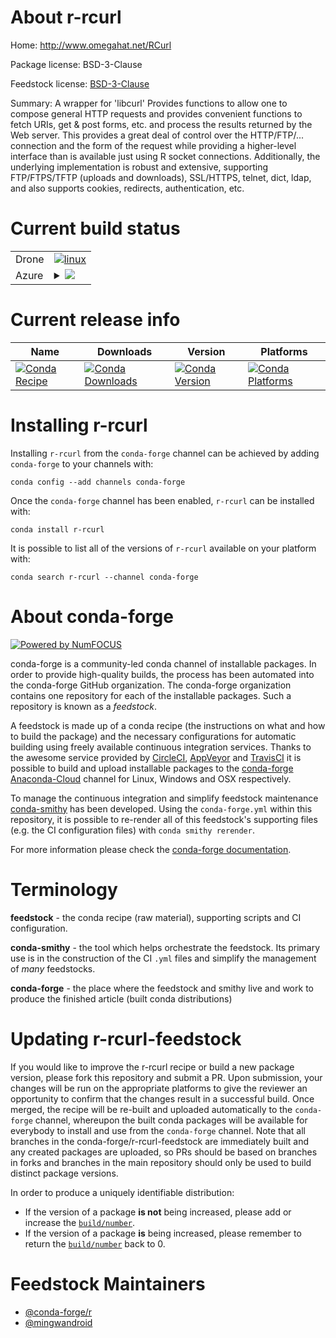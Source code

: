About r-rcurl
=============

Home: http://www.omegahat.net/RCurl

Package license: BSD-3-Clause

Feedstock license: [BSD-3-Clause](https://github.com/conda-forge/r-rcurl-feedstock/blob/master/LICENSE.txt)

Summary: A wrapper for 'libcurl' Provides functions to allow one to compose general HTTP requests and provides convenient functions to fetch URIs, get & post forms, etc. and process the results returned by the Web server. This provides a great deal of control over the HTTP/FTP/... connection and the form of the request while providing a higher-level interface than is available just using R socket connections.  Additionally, the underlying implementation is robust and extensive, supporting FTP/FTPS/TFTP (uploads and downloads), SSL/HTTPS, telnet, dict, ldap, and also supports cookies, redirects, authentication, etc.

Current build status
====================


<table><tr>
    <td>Drone</td>
    <td>
      <a href="https://cloud.drone.io/conda-forge/r-rcurl-feedstock">
        <img alt="linux" src="https://img.shields.io/drone/build/conda-forge/r-rcurl-feedstock/master.svg?label=Linux">
      </a>
    </td>
  </tr>
    
  <tr>
    <td>Azure</td>
    <td>
      <details>
        <summary>
          <a href="https://dev.azure.com/conda-forge/feedstock-builds/_build/latest?definitionId=3476&branchName=master">
            <img src="https://dev.azure.com/conda-forge/feedstock-builds/_apis/build/status/r-rcurl-feedstock?branchName=master">
          </a>
        </summary>
        <table>
          <thead><tr><th>Variant</th><th>Status</th></tr></thead>
          <tbody><tr>
              <td>linux_64_r_base3.6</td>
              <td>
                <a href="https://dev.azure.com/conda-forge/feedstock-builds/_build/latest?definitionId=3476&branchName=master">
                  <img src="https://dev.azure.com/conda-forge/feedstock-builds/_apis/build/status/r-rcurl-feedstock?branchName=master&jobName=linux&configuration=linux_64_r_base3.6" alt="variant">
                </a>
              </td>
            </tr><tr>
              <td>linux_64_r_base4.0</td>
              <td>
                <a href="https://dev.azure.com/conda-forge/feedstock-builds/_build/latest?definitionId=3476&branchName=master">
                  <img src="https://dev.azure.com/conda-forge/feedstock-builds/_apis/build/status/r-rcurl-feedstock?branchName=master&jobName=linux&configuration=linux_64_r_base4.0" alt="variant">
                </a>
              </td>
            </tr><tr>
              <td>linux_aarch64_r_base3.6</td>
              <td>
                <a href="https://dev.azure.com/conda-forge/feedstock-builds/_build/latest?definitionId=3476&branchName=master">
                  <img src="https://dev.azure.com/conda-forge/feedstock-builds/_apis/build/status/r-rcurl-feedstock?branchName=master&jobName=linux&configuration=linux_aarch64_r_base3.6" alt="variant">
                </a>
              </td>
            </tr><tr>
              <td>linux_aarch64_r_base4.0</td>
              <td>
                <a href="https://dev.azure.com/conda-forge/feedstock-builds/_build/latest?definitionId=3476&branchName=master">
                  <img src="https://dev.azure.com/conda-forge/feedstock-builds/_apis/build/status/r-rcurl-feedstock?branchName=master&jobName=linux&configuration=linux_aarch64_r_base4.0" alt="variant">
                </a>
              </td>
            </tr><tr>
              <td>linux_ppc64le_r_base3.6</td>
              <td>
                <a href="https://dev.azure.com/conda-forge/feedstock-builds/_build/latest?definitionId=3476&branchName=master">
                  <img src="https://dev.azure.com/conda-forge/feedstock-builds/_apis/build/status/r-rcurl-feedstock?branchName=master&jobName=linux&configuration=linux_ppc64le_r_base3.6" alt="variant">
                </a>
              </td>
            </tr><tr>
              <td>linux_ppc64le_r_base4.0</td>
              <td>
                <a href="https://dev.azure.com/conda-forge/feedstock-builds/_build/latest?definitionId=3476&branchName=master">
                  <img src="https://dev.azure.com/conda-forge/feedstock-builds/_apis/build/status/r-rcurl-feedstock?branchName=master&jobName=linux&configuration=linux_ppc64le_r_base4.0" alt="variant">
                </a>
              </td>
            </tr><tr>
              <td>osx_64_r_base3.6</td>
              <td>
                <a href="https://dev.azure.com/conda-forge/feedstock-builds/_build/latest?definitionId=3476&branchName=master">
                  <img src="https://dev.azure.com/conda-forge/feedstock-builds/_apis/build/status/r-rcurl-feedstock?branchName=master&jobName=osx&configuration=osx_64_r_base3.6" alt="variant">
                </a>
              </td>
            </tr><tr>
              <td>osx_64_r_base4.0</td>
              <td>
                <a href="https://dev.azure.com/conda-forge/feedstock-builds/_build/latest?definitionId=3476&branchName=master">
                  <img src="https://dev.azure.com/conda-forge/feedstock-builds/_apis/build/status/r-rcurl-feedstock?branchName=master&jobName=osx&configuration=osx_64_r_base4.0" alt="variant">
                </a>
              </td>
            </tr><tr>
              <td>win_64_r_base3.6</td>
              <td>
                <a href="https://dev.azure.com/conda-forge/feedstock-builds/_build/latest?definitionId=3476&branchName=master">
                  <img src="https://dev.azure.com/conda-forge/feedstock-builds/_apis/build/status/r-rcurl-feedstock?branchName=master&jobName=win&configuration=win_64_r_base3.6" alt="variant">
                </a>
              </td>
            </tr><tr>
              <td>win_64_r_base4.0</td>
              <td>
                <a href="https://dev.azure.com/conda-forge/feedstock-builds/_build/latest?definitionId=3476&branchName=master">
                  <img src="https://dev.azure.com/conda-forge/feedstock-builds/_apis/build/status/r-rcurl-feedstock?branchName=master&jobName=win&configuration=win_64_r_base4.0" alt="variant">
                </a>
              </td>
            </tr>
          </tbody>
        </table>
      </details>
    </td>
  </tr>
</table>

Current release info
====================

| Name | Downloads | Version | Platforms |
| --- | --- | --- | --- |
| [![Conda Recipe](https://img.shields.io/badge/recipe-r--rcurl-green.svg)](https://anaconda.org/conda-forge/r-rcurl) | [![Conda Downloads](https://img.shields.io/conda/dn/conda-forge/r-rcurl.svg)](https://anaconda.org/conda-forge/r-rcurl) | [![Conda Version](https://img.shields.io/conda/vn/conda-forge/r-rcurl.svg)](https://anaconda.org/conda-forge/r-rcurl) | [![Conda Platforms](https://img.shields.io/conda/pn/conda-forge/r-rcurl.svg)](https://anaconda.org/conda-forge/r-rcurl) |

Installing r-rcurl
==================

Installing `r-rcurl` from the `conda-forge` channel can be achieved by adding `conda-forge` to your channels with:

```
conda config --add channels conda-forge
```

Once the `conda-forge` channel has been enabled, `r-rcurl` can be installed with:

```
conda install r-rcurl
```

It is possible to list all of the versions of `r-rcurl` available on your platform with:

```
conda search r-rcurl --channel conda-forge
```


About conda-forge
=================

[![Powered by NumFOCUS](https://img.shields.io/badge/powered%20by-NumFOCUS-orange.svg?style=flat&colorA=E1523D&colorB=007D8A)](http://numfocus.org)

conda-forge is a community-led conda channel of installable packages.
In order to provide high-quality builds, the process has been automated into the
conda-forge GitHub organization. The conda-forge organization contains one repository
for each of the installable packages. Such a repository is known as a *feedstock*.

A feedstock is made up of a conda recipe (the instructions on what and how to build
the package) and the necessary configurations for automatic building using freely
available continuous integration services. Thanks to the awesome service provided by
[CircleCI](https://circleci.com/), [AppVeyor](https://www.appveyor.com/)
and [TravisCI](https://travis-ci.com/) it is possible to build and upload installable
packages to the [conda-forge](https://anaconda.org/conda-forge)
[Anaconda-Cloud](https://anaconda.org/) channel for Linux, Windows and OSX respectively.

To manage the continuous integration and simplify feedstock maintenance
[conda-smithy](https://github.com/conda-forge/conda-smithy) has been developed.
Using the ``conda-forge.yml`` within this repository, it is possible to re-render all of
this feedstock's supporting files (e.g. the CI configuration files) with ``conda smithy rerender``.

For more information please check the [conda-forge documentation](https://conda-forge.org/docs/).

Terminology
===========

**feedstock** - the conda recipe (raw material), supporting scripts and CI configuration.

**conda-smithy** - the tool which helps orchestrate the feedstock.
                   Its primary use is in the construction of the CI ``.yml`` files
                   and simplify the management of *many* feedstocks.

**conda-forge** - the place where the feedstock and smithy live and work to
                  produce the finished article (built conda distributions)


Updating r-rcurl-feedstock
==========================

If you would like to improve the r-rcurl recipe or build a new
package version, please fork this repository and submit a PR. Upon submission,
your changes will be run on the appropriate platforms to give the reviewer an
opportunity to confirm that the changes result in a successful build. Once
merged, the recipe will be re-built and uploaded automatically to the
`conda-forge` channel, whereupon the built conda packages will be available for
everybody to install and use from the `conda-forge` channel.
Note that all branches in the conda-forge/r-rcurl-feedstock are
immediately built and any created packages are uploaded, so PRs should be based
on branches in forks and branches in the main repository should only be used to
build distinct package versions.

In order to produce a uniquely identifiable distribution:
 * If the version of a package **is not** being increased, please add or increase
   the [``build/number``](https://docs.conda.io/projects/conda-build/en/latest/resources/define-metadata.html#build-number-and-string).
 * If the version of a package **is** being increased, please remember to return
   the [``build/number``](https://docs.conda.io/projects/conda-build/en/latest/resources/define-metadata.html#build-number-and-string)
   back to 0.

Feedstock Maintainers
=====================

* [@conda-forge/r](https://github.com/conda-forge/r/)
* [@mingwandroid](https://github.com/mingwandroid/)

